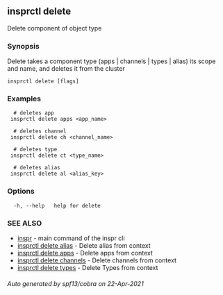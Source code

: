 ## insprctl delete

Delete component of object type

### Synopsis

Delete takes a component type (apps | channels | types | alias) its scope and name, and deletes it from the cluster

```
insprctl delete [flags]
```

### Examples

```
  # deletes app
 insprctl delete apps <app_name>

  # deletes channel
 insprctl delete ch <channel_name>

  # deletes type
 insprctl delete ct <type_name>

  # deletes alias
 insprctl delete al <alias_key>

```

### Options

```
  -h, --help   help for delete
```

### SEE ALSO

* [inspr](inspr.md)	 - main command of the inspr cli
* [insprctl delete alias](inspr_delete_alias.md)	 - Delete alias from context
* [insprctl delete apps](inspr_delete_apps.md)	 - Delete apps from context 
* [insprctl delete channels](inspr_delete_channels.md)	 - Delete channels from context
* [insprctl delete types](inspr_delete_types.md)	 - Delete Types from context

###### Auto generated by spf13/cobra on 22-Apr-2021
